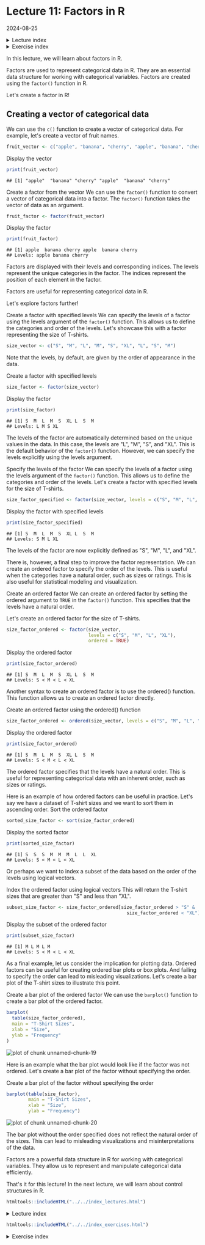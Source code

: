 # Lecture 11: Factors in R
2024-08-25

<!--html_preserve--><details>
  <summary>Lecture index</summary>

- [Lecture 1: Introduction to R](/lectures/lecture_01/lecture_01.md)
- [Lecture 2: Objects, Data Types, and Variables in R](/lectures/lecture_02/lecture_02.md)
- [Lecture 3: Arithmetic Operations in R](/lectures/lecture_03/lecture_03.md)
- [Lecture 4: Comparison and Logical Operators in R](/lectures/lecture_04/lecture_04.md)
- [Lecture 5: Vectors in R](/lectures/lecture_05/lecture_05.md)
- [Lecture 6: List in R](/lectures/lecture_06/lecture_06.md)
- [Lecture 7: Matrices in R](/lectures/lecture_07/lecture_07.md)
- [Lecture 8: Data Frames in R](/lectures/lecture_08/lecture_08.md)
- [Lecture 9: Functions in R](/lectures/lecture_09/lecture_09.md)
- [Lecture 10: Indexing using Logical Vectors in R](/lectures/lecture_10/lecture_10.md)
- [Lecture 11: Factors in R](/lectures/lecture_11/lecture_11.md)
- [Lecture 12: Control Structures in R](/lectures/lecture_12/lecture_12.md)
- [Lecture 13: A real-world example of using R for data analysis](/lectures/lecture_13/lecture_13.md)

</details><!--/html_preserve--><!--html_preserve--><details>
  <summary>Exercise index</summary>

  - [Exercise 1: Introduction to R](/exercises/exercise_01/exercise_01.md)
  - [Exercise 1 Solutions: Introduction to R](/exercises/exercise_01/exercise_01_solutions.md)
  - [Exercise 2: Objects, Data Types, and Variables in R](/exercises/exercise_02/exercise_02.md)
  - [Exercise 2 Solutions: Objects, Data Types, and Variables in R](/exercises/exercise_02/exercise_02_solutions.md)
  - [Exercise 3: Arithmetic Operations in R](/exercises/exercise_03/exercise_03.md)
  - [Exercise 3 Solutions: Arithmetic Operations in R](/exercises/exercise_03/exercise_03_solutions.md)
  - [Exercise 4: Comparison and Logical Operators in R](/exercises/exercise_04/exercise_04.md)
  - [Exercise 4 Solutions: Comparison and Logical Operators in R](/exercises/exercise_04/exercise_04_solutions.md)
  - [Exercise 5: Vectors in R](/exercises/exercise_05/exercise_05.md)
  - [Exercise 5 Solutions: Vectors in R](/exercises/exercise_05/exercise_05_solutions.md)
  - [Exercise 6: List in R](/exercises/exercise_06/exercise_06.md)
  - [Exercise 6 Solutions: List in R](/exercises/exercise_06/exercise_06_solutions.md)
  - [Exercise 7: Matrices in R](/exercises/exercise_07/exercise_07.md)
  - [Exercise 7 Solutions: Matrices in R](/exercises/exercise_07/exercise_07_solutions.md)
  - [Exercise 8: Data Frames in R](/exercises/exercise_08/exercise_08.md)
  - [Exercise 8 Solutions: Data Frames in R](/exercises/exercise_08/exercise_08_solutions.md)
  - [Exercise 9: Functions in R](/exercises/exercise_09/exercise_09.md)
  - [Exercise 9 Solutions: Functions in R](/exercises/exercise_09/exercise_09_solutions.md)
  - [Exercise 10: Indexing using Logical Vectors in R](/exercises/exercise_10/exercise_10.md)
  - [Exercise 10 Solutions: Indexing using Logical Vectors in R](/exercises/exercise_10/exercise_10_solutions.md)
  - [Exercise 11: Factors in R](/exercises/exercise_11/exercise_11.md)
  - [Exercise 11 Solutions: Factors in R](/exercises/exercise_11/exercise_11_solutions.md)
  - [Exercise 12: Control Structures in R](/exercises/exercise_12/exercise_12.md)
  - [Exercise 12 Solutions: Control Structures in R](/exercises/exercise_12/exercise_12_solutions.md)
  - [Exercise 13: A real-world example of using R for data analysis](/exercises/exercise_13/exercise_13.md)
  - [Exercise 13 Solutions: A real-world example of using R for data
  analysis](/exercises/exercise_13/exercise_13_solutions.md)

</details><!--/html_preserve-->


In this lecture, we will learn about factors in R.

Factors are used to represent categorical data in R. They are an essential
data structure for working with categorical variables. Factors are created
using the `factor()` function in R.

Let's create a factor in R!

## Creating a vector of categorical data

We can use the `c()` function to create a vector of categorical data. For
example, let's create a vector of fruit names.


``` r
fruit_vector <- c("apple", "banana", "cherry", "apple", "banana", "cherry")
```

Display the vector


``` r
print(fruit_vector)
```

```
## [1] "apple"  "banana" "cherry" "apple"  "banana" "cherry"
```

Create a factor from the vector We can use the `factor()` function to convert
a vector of categorical data into a factor. The `factor()` function takes the
vector of data as an argument.


``` r
fruit_factor <- factor(fruit_vector)
```

Display the factor


``` r
print(fruit_factor)
```

```
## [1] apple  banana cherry apple  banana cherry
## Levels: apple banana cherry
```

Factors are displayed with their levels and corresponding indices. The levels
represent the unique categories in the factor. The indices represent the
position of each element in the factor.

Factors are useful for representing categorical data in R.

Let's explore factors further!

Create a factor with specified levels We can specify the levels of a factor
using the levels argument of the `factor()` function. This allows us to
define the categories and order of the levels. Let's showcase this with a
factor representing the size of T-shirts.


``` r
size_vector <- c("S", "M", "L", "M", "S", "XL", "L", "S", "M")
```

Note that the levels, by default, are given by the order of appearance in the
data.

Create a factor with specified levels


``` r
size_factor <- factor(size_vector)
```

Display the factor


``` r
print(size_factor)
```

```
## [1] S  M  L  M  S  XL L  S  M 
## Levels: L M S XL
```

The levels of the factor are automatically determined based on the unique
values in the data. In this case, the levels are "L", "M", "S", and "XL".
This is the default behavior of the `factor()` function. However, we can
specify the levels explicitly using the levels argument.

Specify the levels of the factor We can specify the levels of a factor using
the levels argument of the `factor()` function. This allows us to define the
categories and order of the levels. Let's create a factor with specified
levels for the size of T-shirts.


``` r
size_factor_specified <- factor(size_vector, levels = c("S", "M", "L", "XL"))
```

Display the factor with specified levels


``` r
print(size_factor_specified)
```

```
## [1] S  M  L  M  S  XL L  S  M 
## Levels: S M L XL
```

The levels of the factor are now explicitly defined as "S", "M", "L", and
"XL".

There is, however, a final step to improve the factor representation. We can
create an ordered factor to specify the order of the levels. This is useful
when the categories have a natural order, such as sizes or ratings. This is
also useful for statistical modeling and visualization.

Create an ordered factor We can create an ordered factor by setting the
ordered argument to `TRUE` in the `factor()` function. This specifies that
the levels have a natural order.

Let's create an ordered factor for the size of T-shirts.


``` r
size_factor_ordered <- factor(size_vector,
                              levels = c("S", "M", "L", "XL"),
                              ordered = TRUE)
```

Display the ordered factor


``` r
print(size_factor_ordered)
```

```
## [1] S  M  L  M  S  XL L  S  M 
## Levels: S < M < L < XL
```

Another syntax to create an ordered factor is to use the ordered() function.
This function allows us to create an ordered factor directly.

Create an ordered factor using the ordered() function


``` r
size_factor_ordered <- ordered(size_vector, levels = c("S", "M", "L", "XL"))
```

Display the ordered factor


``` r
print(size_factor_ordered)
```

```
## [1] S  M  L  M  S  XL L  S  M 
## Levels: S < M < L < XL
```

The ordered factor specifies that the levels have a natural order. This is
useful for representing categorical data with an inherent order, such as
sizes or ratings.

Here is an example of how ordered factors can be useful in practice. Let's
say we have a dataset of T-shirt sizes and we want to sort them in ascending
order.
Sort the ordered factor


``` r
sorted_size_factor <- sort(size_factor_ordered)
```

Display the sorted factor


``` r
print(sorted_size_factor)
```

```
## [1] S  S  S  M  M  M  L  L  XL
## Levels: S < M < L < XL
```

Or perhaps we want to index a subset of the data based on the order of the
levels using logical vectors.

Index the ordered factor using logical vectors This will return the T-shirt
sizes that are greater than "S" and less than "XL".


``` r
subset_size_factor <- size_factor_ordered[size_factor_ordered > "S" &
                                            size_factor_ordered < "XL"]
```

Display the subset of the ordered factor


``` r
print(subset_size_factor)
```

```
## [1] M L M L M
## Levels: S < M < L < XL
```

As a final example, let us consider the implication for plotting data.
Ordered factors can be useful for creating ordered bar plots or box plots.
And failing to specify the order can lead to misleading visualizations. Let's
create a bar plot of the T-shirt sizes to illustrate this point.

Create a bar plot of the ordered factor We can use the `barplot()` function
to create a bar plot of the ordered factor.


``` r
barplot(
  table(size_factor_ordered),
  main = "T-Shirt Sizes",
  xlab = "Size",
  ylab = "Frequency"
)
```

![plot of chunk unnamed-chunk-19](/lectures/lecture_11/figures/unnamed-chunk-19-1.png)

Here is an example what the bar plot would look like if the factor was not
ordered. Let's create a bar plot of the factor without specifying the order.

Create a bar plot of the factor without specifying the order


``` r
barplot(table(size_factor),
        main = "T-Shirt Sizes",
        xlab = "Size",
        ylab = "Frequency")
```

![plot of chunk unnamed-chunk-20](/lectures/lecture_11/figures/unnamed-chunk-20-1.png)

The bar plot without the order specified does not reflect the natural order
of the sizes. This can lead to misleading visualizations and
misinterpretations of the data.

Factors are a powerful data structure in R for working with categorical
variables. They allow us to represent and manipulate categorical data
efficiently.

That's it for this lecture! In the next lecture, we will learn about control
structures in R.



``` r
htmltools::includeHTML("../../index_lectures.html")
```

<!--html_preserve--><details>
  <summary>Lecture index</summary>

- [Lecture 1: Introduction to R](/lectures/lecture_01/lecture_01.md)
- [Lecture 2: Objects, Data Types, and Variables in R](/lectures/lecture_02/lecture_02.md)
- [Lecture 3: Arithmetic Operations in R](/lectures/lecture_03/lecture_03.md)
- [Lecture 4: Comparison and Logical Operators in R](/lectures/lecture_04/lecture_04.md)
- [Lecture 5: Vectors in R](/lectures/lecture_05/lecture_05.md)
- [Lecture 6: List in R](/lectures/lecture_06/lecture_06.md)
- [Lecture 7: Matrices in R](/lectures/lecture_07/lecture_07.md)
- [Lecture 8: Data Frames in R](/lectures/lecture_08/lecture_08.md)
- [Lecture 9: Functions in R](/lectures/lecture_09/lecture_09.md)
- [Lecture 10: Indexing using Logical Vectors in R](/lectures/lecture_10/lecture_10.md)
- [Lecture 11: Factors in R](/lectures/lecture_11/lecture_11.md)
- [Lecture 12: Control Structures in R](/lectures/lecture_12/lecture_12.md)
- [Lecture 13: A real-world example of using R for data analysis](/lectures/lecture_13/lecture_13.md)

</details><!--/html_preserve-->

``` r
htmltools::includeHTML("../../index_exercises.html")
```

<!--html_preserve--><details>
  <summary>Exercise index</summary>

  - [Exercise 1: Introduction to R](/exercises/exercise_01/exercise_01.md)
  - [Exercise 1 Solutions: Introduction to R](/exercises/exercise_01/exercise_01_solutions.md)
  - [Exercise 2: Objects, Data Types, and Variables in R](/exercises/exercise_02/exercise_02.md)
  - [Exercise 2 Solutions: Objects, Data Types, and Variables in R](/exercises/exercise_02/exercise_02_solutions.md)
  - [Exercise 3: Arithmetic Operations in R](/exercises/exercise_03/exercise_03.md)
  - [Exercise 3 Solutions: Arithmetic Operations in R](/exercises/exercise_03/exercise_03_solutions.md)
  - [Exercise 4: Comparison and Logical Operators in R](/exercises/exercise_04/exercise_04.md)
  - [Exercise 4 Solutions: Comparison and Logical Operators in R](/exercises/exercise_04/exercise_04_solutions.md)
  - [Exercise 5: Vectors in R](/exercises/exercise_05/exercise_05.md)
  - [Exercise 5 Solutions: Vectors in R](/exercises/exercise_05/exercise_05_solutions.md)
  - [Exercise 6: List in R](/exercises/exercise_06/exercise_06.md)
  - [Exercise 6 Solutions: List in R](/exercises/exercise_06/exercise_06_solutions.md)
  - [Exercise 7: Matrices in R](/exercises/exercise_07/exercise_07.md)
  - [Exercise 7 Solutions: Matrices in R](/exercises/exercise_07/exercise_07_solutions.md)
  - [Exercise 8: Data Frames in R](/exercises/exercise_08/exercise_08.md)
  - [Exercise 8 Solutions: Data Frames in R](/exercises/exercise_08/exercise_08_solutions.md)
  - [Exercise 9: Functions in R](/exercises/exercise_09/exercise_09.md)
  - [Exercise 9 Solutions: Functions in R](/exercises/exercise_09/exercise_09_solutions.md)
  - [Exercise 10: Indexing using Logical Vectors in R](/exercises/exercise_10/exercise_10.md)
  - [Exercise 10 Solutions: Indexing using Logical Vectors in R](/exercises/exercise_10/exercise_10_solutions.md)
  - [Exercise 11: Factors in R](/exercises/exercise_11/exercise_11.md)
  - [Exercise 11 Solutions: Factors in R](/exercises/exercise_11/exercise_11_solutions.md)
  - [Exercise 12: Control Structures in R](/exercises/exercise_12/exercise_12.md)
  - [Exercise 12 Solutions: Control Structures in R](/exercises/exercise_12/exercise_12_solutions.md)
  - [Exercise 13: A real-world example of using R for data analysis](/exercises/exercise_13/exercise_13.md)
  - [Exercise 13 Solutions: A real-world example of using R for data
  analysis](/exercises/exercise_13/exercise_13_solutions.md)

</details><!--/html_preserve-->

